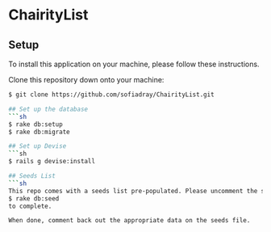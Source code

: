 # ChairityList


## Setup

To install this application on your machine, please follow these instructions.

Clone this repository down onto your machine:

```sh
$ git clone https://github.com/sofiadray/ChairityList.git

## Set up the database
```sh
$ rake db:setup
$ rake db:migrate

## Set up Devise
```sh
$ rails g devise:install

## Seeds List
```sh
This repo comes with a seeds list pre-populated. Please uncomment the section you need to seed and run
$ rake db:seed
to complete.

When done, comment back out the appropriate data on the seeds file.
